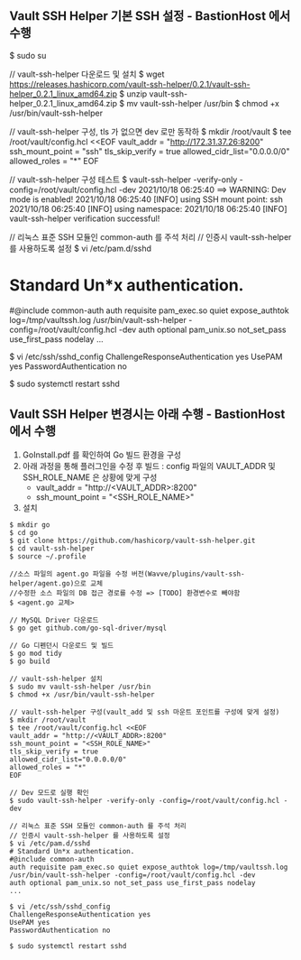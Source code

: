 
## Vault SSH Helper 기본 SSH 설정 - BastionHost 에서 수행

$ sudo su

// vault-ssh-helper 다운로드 및 설치
$ wget https://releases.hashicorp.com/vault-ssh-helper/0.2.1/vault-ssh-helper_0.2.1_linux_amd64.zip
$ unzip vault-ssh-helper_0.2.1_linux_amd64.zip
$ mv vault-ssh-helper /usr/bin
$ chmod +x /usr/bin/vault-ssh-helper

// vault-ssh-helper 구성, tls 가 없으면 dev 로만 동작하
$ mkdir /root/vault
$ tee /root/vault/config.hcl <<EOF
vault_addr = "http://172.31.37.26:8200"
ssh_mount_point = "ssh" 
tls_skip_verify = true
allowed_cidr_list="0.0.0.0/0"
allowed_roles = "*"
EOF

// vault-ssh-helper 구성 테스트
$ vault-ssh-helper -verify-only -config=/root/vault/config.hcl -dev
2021/10/18 06:25:40 ==> WARNING: Dev mode is enabled!
2021/10/18 06:25:40 [INFO] using SSH mount point: ssh
2021/10/18 06:25:40 [INFO] using namespace:
2021/10/18 06:25:40 [INFO] vault-ssh-helper verification successful!

// 리눅스 표준 SSH 모듈인 common-auth 를 주석 처리
// 인증시 vault-ssh-helper 를 사용하도록 설정
$ vi /etc/pam.d/sshd  
# Standard Un*x authentication.
#@include common-auth
auth requisite pam_exec.so quiet expose_authtok log=/tmp/vaultssh.log /usr/bin/vault-ssh-helper -config=/root/vault/config.hcl -dev
auth optional pam_unix.so not_set_pass use_first_pass nodelay
...

$ vi /etc/ssh/sshd_config
ChallengeResponseAuthentication yes
UsePAM yes
PasswordAuthentication no

$ sudo systemctl restart sshd


## Vault SSH Helper 변경시는 아래 수행 - BastionHost 에서 수행

1. GoInstall.pdf 를 확인하여 Go 빌드 환경을 구성
2. 아래 과정을 통해 플러그인을 수정 후 빌드 : config 파일의 VAULT_ADDR 및 SSH_ROLE_NAME 은 상황에 맞게 구성
   - vault_addr = "http://<VAULT_ADDR>:8200"
   - ssh_mount_point = "<SSH_ROLE_NAME>" 
4. 설치

```console
$ mkdir go
$ cd go
$ git clone https://github.com/hashicorp/vault-ssh-helper.git
$ cd vault-ssh-helper
$ source ~/.profile

//소스 파일의 agent.go 파일을 수정 버전(Wavve/plugins/vault-ssh-helper/agent.go)으로 교체
//수정한 소스 파일의 DB 접근 경로를 수정 => [TODO] 환경변수로 빼야함
$ <agent.go 교체>

// MySQL Driver 다운로드
$ go get github.com/go-sql-driver/mysql

// Go 디펜던시 다운로드 및 빌드
$ go mod tidy
$ go build

// vault-ssh-helper 설치
$ sudo mv vault-ssh-helper /usr/bin
$ chmod +x /usr/bin/vault-ssh-helper

// vault-ssh-helper 구성(vault_add 및 ssh 마운트 포인트를 구성에 맞게 설정)
$ mkdir /root/vault
$ tee /root/vault/config.hcl <<EOF
vault_addr = "http://<VAULT_ADDR>:8200"
ssh_mount_point = "<SSH_ROLE_NAME>" 
tls_skip_verify = true
allowed_cidr_list="0.0.0.0/0"
allowed_roles = "*"
EOF

// Dev 모드로 실행 확인
$ sudo vault-ssh-helper -verify-only -config=/root/vault/config.hcl -dev

// 리눅스 표준 SSH 모듈인 common-auth 를 주석 처리
// 인증시 vault-ssh-helper 를 사용하도록 설정
$ vi /etc/pam.d/sshd  
# Standard Un*x authentication.
#@include common-auth
auth requisite pam_exec.so quiet expose_authtok log=/tmp/vaultssh.log /usr/bin/vault-ssh-helper -config=/root/vault/config.hcl -dev
auth optional pam_unix.so not_set_pass use_first_pass nodelay
...

$ vi /etc/ssh/sshd_config
ChallengeResponseAuthentication yes
UsePAM yes
PasswordAuthentication no

$ sudo systemctl restart sshd
```
